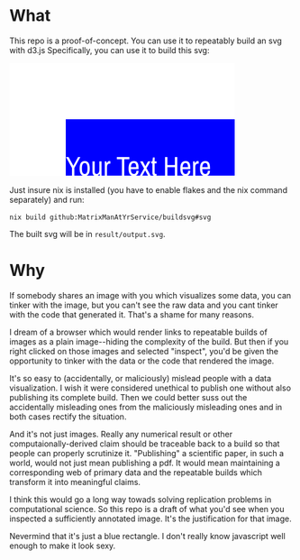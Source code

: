# What
This repo is a proof-of-concept.
You can use it to repeatably build an svg with d3.js
Specifically, you can use it to build this svg:

![a blue rectangle with some text](./output.svg)

Just insure nix is installed (you have to enable flakes and the nix command separately) and run:
```
nix build github:MatrixManAtYrService/buildsvg#svg
```
The built svg will be in `result/output.svg`.

# Why

If somebody shares an image with you which visualizes some data, you can tinker with the image, but you can't see the raw data and you cant tinker with the code that generated it.
That's a shame for many reasons.

I dream of a browser which would render links to repeatable builds of images as a plain image--hiding the complexity of the build.
But then if you right clicked on those images and selected "inspect", you'd be given the opportunity to tinker with the data or the code that rendered the image.

It's so easy to (accidentally, or maliciously) mislead people with a data visualization.
I wish it were considered unethical to publish one without also publishing its complete build.
Then we could better suss out the accidentally misleading ones from the maliciously misleading ones and in both cases rectify the situation.

And it's not just images.
Really any numerical result or other computaionally-derived claim should be traceable back to a build so that people can properly scrutinize it.
"Publishing" a scientific paper, in such a world, would not just mean publishing a pdf.
It would mean maintaining a corresponding web of primary data and the repeatable builds which transform it into meaningful claims.

I think this would go a long way towads solving replication problems in computational science.
So this repo is a draft of what you'd see when you inspected a sufficiently annotated image.
It's the justification for that image.

Nevermind that it's just a blue rectangle.
I don't really know javascript well enough to make it look sexy.

